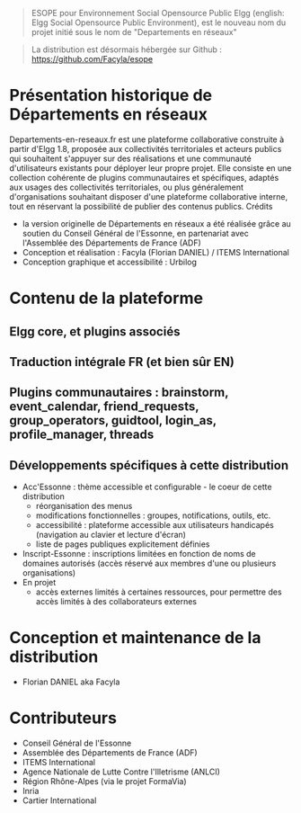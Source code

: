 > ESOPE pour Environnement Social Opensource Public Elgg (english: Elgg Social Opensource Public Environment), est le nouveau nom du projet initié sous le nom de "Departements en réseaux"

> La distribution est désormais hébergée sur Github : https://github.com/Facyla/esope


# Présentation historique de Départements en réseaux
Departements-en-reseaux.fr est une plateforme collaborative construite à partir d'Elgg 1.8, proposée aux collectivités territoriales et acteurs publics qui souhaitent s'appuyer sur des réalisations et une communauté d'utilisateurs existants pour déployer leur propre projet.
Elle consiste en une collection cohérente de plugins communautaires et spécifiques, adaptés aux usages des collectivités territoriales, ou plus généralement d'organisations souhaitant disposer d'une plateforme collaborative interne, tout en réservant la possibilité de publier des contenus publics.
Crédits
* la version originelle de Départements en réseaux a été réalisée grâce au soutien du Conseil Général de l'Essonne, en partenariat avec l'Assemblée des Départements de France (ADF)
* Conception et réalisation : Facyla (Florian DANIEL) / ITEMS International
* Conception graphique et accessibilité : Urbilog


# Contenu de la plateforme

## Elgg core, et plugins associés

## Traduction intégrale FR (et bien sûr EN)

## Plugins communautaires : brainstorm, event_calendar, friend_requests, group_operators, guidtool, login_as, profile_manager, threads

## Développements spécifiques à cette distribution
* Acc'Essonne : thème accessible et configurable - le coeur de cette distribution
	* réorganisation des menus
	* modifications fonctionnelles : groupes, notifications, outils, etc.
	* accessibilité : plateforme accessible aux utilisateurs handicapés (navigation au clavier et lecture d'écran)
	* liste de pages publiques explicitement définies
* Inscript-Essonne : inscriptions limitées en fonction de noms de domaines autorisés (accès réservé aux membres d'une ou plusieurs organisations)
* En projet
	* accès externes limités à certaines ressources, pour permettre des accès limités à des collaborateurs externes


# Conception et maintenance de la distribution
* Florian DANIEL aka Facyla


# Contributeurs
* Conseil Général de l'Essonne
* Assemblée des Départements de France (ADF)
* ITEMS International
* Agence Nationale de Lutte Contre l'Illetrisme (ANLCI)
* Région Rhône-Alpes (via le projet FormaVia)
* Inria
* Cartier International


